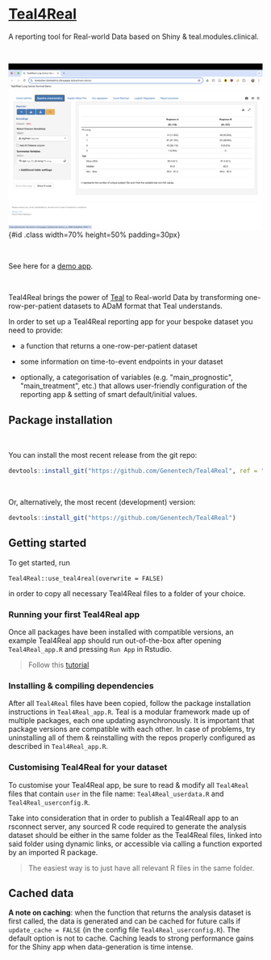 # [Teal4Real](https://genentech.github.io/Teal4Real/)

A reporting tool for Real-world Data based on Shiny &amp; teal.modules.clinical. 

</br>

![](man/figures/Teal4Real_demo.gif){#id .class width=70% height=50% padding=30px}

</br>

See here for a [demo app](https://bretscher-biometrics.shinyapps.io/teal4real-demo/).

</br>

Teal4Real brings the power of [Teal](https://insightsengineering.github.io/teal/latest-tag/) to Real-world Data by transforming one-row-per-patient datasets to ADaM format that Teal understands.

In order to set up a Teal4Real reporting app for your bespoke dataset you need to provide:

- a function that returns a one-row-per-patient dataset

- some information on time-to-event endpoints in your dataset

- optionally, a categorisation of variables (e.g. "main_prognostic", "main_treatment", etc.) that allows user-friendly configuration of the reporting app &amp; setting of smart default/initial values.

## Package installation

<br/>

You can install the most recent release from the git repo:

``` r
devtools::install_git("https://github.com/Genentech/Teal4Real", ref = "v0.0.6")  
```

<br/>

Or, alternatively, the most recent (development) version:

``` r
devtools::install_git("https://github.com/Genentech/Teal4Real") 
```


## Getting started

To get started, run

```
Teal4Real::use_teal4real(overwrite = FALSE)
```

in order to copy all necessary Teal4Real files to a folder of your choice. 


### Running your first Teal4Real app

Once all packages have been installed with compatible versions, an example Teal4Real app should run out-of-the-box after opening `Teal4Real_app.R` and pressing `Run App` in Rstudio. 

>Follow this [tutorial](articles/Basic_usage_examples.html)



### Installing & compiling dependencies

After all `Teal4Real` files have been copied, follow the package installation instructions in `Teal4Real_app.R`. Teal is a modular framework made up of multiple packages, each one updating asynchronously. It is important that package versions are compatible with each other. In case of problems, try uninstalling all of them &amp; reinstalling with the repos properly configured as described in `Teal4Real_app.R`.


### Customising Teal4Real for your dataset

To customise your Teal4Real app, be sure to read & modify all `Teal4Real` files that contain `user` in the file name:  `Teal4Real_userdata.R` and `Teal4Real_userconfig.R`.


Take into consideration that in order to publish a Teal4Reall app to an rsconnect server, any sourced R code required to generate the analysis dataset should be either in the same folder as the Teal4Real files, linked into said folder using dynamic links, or accessible via calling a function exported by an imported R package. 

>The easiest way is to just have all relevant R files in the same folder.


## Cached data

**A note on caching**: when the function that returns the analysis dataset is first called, the data is generated and can be cached for future calls if `update_cache = FALSE` (in the config file `Teal4Real_userconfig.R`). The default option is not to cache.
Caching leads to strong performance gains for the Shiny app when data-generation is time intense. 



